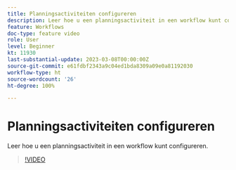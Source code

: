 ```yaml
---
title: Planningsactiviteiten configureren
description: Leer hoe u een planningsactiviteit in een workflow kunt configureren.
feature: Workflows
doc-type: feature video
role: User
level: Beginner
kt: 11930
last-substantial-update: 2023-03-08T00:00:00Z
source-git-commit: e61fdbf2343a9c04ed1bda8309a09e0a81192030
workflow-type: ht
source-wordcount: '26'
ht-degree: 100%

---
```



# Planningsactiviteiten configureren

Leer hoe u een planningsactiviteit in een workflow kunt configureren.

>[!VIDEO](https://video.tv.adobe.com/v/3416037?quality=12)
